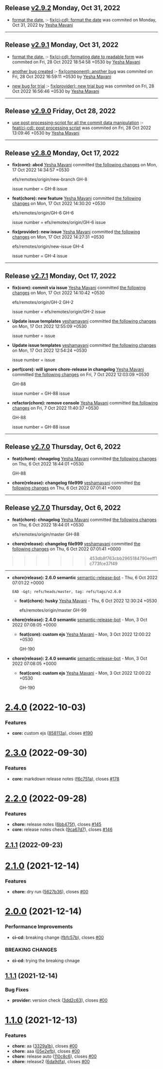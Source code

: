 ## Release [v2.9.2](https://github.com/yeshamavani/release-auti2/compare/v2.9.1..v2.9.2) Monday, Oct 31, 2022

  - [format the date.](https://github.com/yeshamavani/release-auti2/issues/13) :- [fix(ci-cd): format the date](https://github.com/yeshamavani/release-auti2/commit/f3162619519076021b147eeb7c720eb2b4b5de97) was commited on Monday, Oct 31, 2022 by [Yesha  Mavani](mailto:yesha.mavani@sourcefuse.com)
  
  ___
## Release [v2.9.1](https://github.com/yeshamavani/release-auti2/compare/v2.9.0..v2.9.1) Monday, Oct 31, 2022

  - [format the date.](https://github.com/yeshamavani/release-auti2/issues/13) :- [fix(ci-cd): formating date to readable form](https://github.com/yeshamavani/release-auti2/commit/e39b53ae93788a08380b5752c56e60e9d435ca75) was commited on Fri, 28 Oct 2022 18:54:58 +0530 by [Yesha  Mavani](mailto:yesha.mavani@sourcefuse.com)
  
  - [another bug created](https://github.com/yeshamavani/release-auti2/issues/12) :- [fix(component): another bug](https://github.com/yeshamavani/release-auti2/commit/b7ab34c728b08b85088c573eb33189f3770cb147) was commited on Fri, 28 Oct 2022 16:59:11 +0530 by [Yesha  Mavani](mailto:yesha.mavani@sourcefuse.com)
  
  - [new bug for trial](https://github.com/yeshamavani/release-auti2/issues/11) :- [fix(provider): new trial bug](https://github.com/yeshamavani/release-auti2/commit/0327389f7dab5239adb7ef95d0121b717b0e9577) was commited on Fri, 28 Oct 2022 16:56:46 +0530 by [Yesha  Mavani](mailto:yesha.mavani@sourcefuse.com)
  
  ___
## Release [v2.9.0](https://github.com/yeshamavani/release-auti2/compare/v2.8.0..v2.9.0) Friday, Oct 28, 2022

  - [use post processing-script for all the commit data manipulation](https://github.com/yeshamavani/release-auti2/issues/10) :- [feat(ci-cd): post processing script](https://github.com/yeshamavani/release-auti2/commit/8f950b8aa2f6808f757e30f7023db6b67538f11c) was commited on Fri, 28 Oct 2022 13:09:46 +0530 by [Yesha  Mavani](mailto:yesha.mavani@sourcefuse.com)
  
  ___
## Release [v2.8.0](https://github.com/yeshamavani/release-auti2/compare/v2.7.1..v2.8.0) Monday, Oct 17, 2022

      
    
  * __fix(core): abcd__
      [Yesha  Mavani](mailto:yesha.mavani@sourcefuse.com) committed [the following changes](https://github.com/yeshamavani/release-auti2/commit/bb3e93ed02c894558ab724a81d9a4a205e6a375a) on Mon, 17 Oct 2022 14:34:57 +0530

      efs/remotes/origin/new-branch
    GH-8
    
      issue number = GH-8
      issue
        
    
  * __feat(chore): new feature__
      [Yesha  Mavani](mailto:yesha.mavani@sourcefuse.com) committed [the following changes](https://github.com/yeshamavani/release-auti2/commit/e07c5505fa28330125c60f7c6d66a8f121f92969) on Mon, 17 Oct 2022 14:30:20 +0530

      efs/remotes/origin/GH-6
    GH-6
    
      issue number = efs/remotes/origin/GH-6
      issue
        
    
  * __fix(provider): new issue__
      [Yesha  Mavani](mailto:yesha.mavani@sourcefuse.com) committed [the following changes](https://github.com/yeshamavani/release-auti2/commit/a6aec13a94576d63477333d45417c012bdfb9963) on Mon, 17 Oct 2022 14:27:31 +0530

      efs/remotes/origin/new-issue
    GH-4
    
      issue number = GH-4
      issue
        
      
  ___
## Release [v2.7.1](https://github.com/yeshamavani/release-auti2/compare/v2.7.0..v2.7.1) Monday, Oct 17, 2022

      
    
  * __fix(core): commit via issue__
      [Yesha  Mavani](mailto:yesha.mavani@sourcefuse.com) committed [the following changes](https://github.com/yeshamavani/release-auti2/commit/f6e9d307def03a0fa4afa9521674051c06ed4ce0) on Mon, 17 Oct 2022 14:10:42 +0530

      efs/remotes/origin/GH-2
    GH-2
    
      issue number = efs/remotes/origin/GH-2
      issue
        
    
  * __Update issue templates__
      [yeshamavani](mailto:83634146+yeshamavani@users.noreply.github.com) committed [the following changes](https://github.com/yeshamavani/release-auti2/commit/1830d94b7cbd9976e8554481ac001ba2437e3e27) on Mon, 17 Oct 2022 12:55:09 +0530

      
    
      issue number = 
      issue
        
    
  * __Update issue templates__
      [yeshamavani](mailto:83634146+yeshamavani@users.noreply.github.com) committed [the following changes](https://github.com/yeshamavani/release-auti2/commit/707fb2692a9986383e288fc405170b61ac696523) on Mon, 17 Oct 2022 12:54:24 +0530

      
    
      issue number = 
      issue
        
    
  * __perf(core): will ignore chore-release in changelog__
      [Yesha  Mavani](mailto:yesha.mavani@sourcefuse.com) committed [the following changes](https://github.com/yeshamavani/release-auti2/commit/36c229fd9005f630d7a5a5c1356cea1a995d12b0) on Fri, 7 Oct 2022 12:03:09 +0530

      
    GH-88
    
      issue number = GH-88
      issue
        
    
  * __refactor(chore): remove console__
      [Yesha  Mavani](mailto:yesha.mavani@sourcefuse.com) committed [the following changes](https://github.com/yeshamavani/release-auti2/commit/3a75dd25b621ada2f29c381cd4c9016471b3ba89) on Fri, 7 Oct 2022 11:40:37 +0530

      
    GH-88
    
      issue number = GH-88
      issue
        
      
      
      
      
  ___
## Release [v2.7.0](https://github.com/yeshamavani/release-auti2/compare/v2.6.0..v2.7.0) Thursday, Oct 6, 2022

- **feat(chore): chnagelog**
  [Yesha Mavani](mailto:yesha.mavani@sourcefuse.com) committed [the following changes](https://github.com/yeshamavani/release-auti2/commit/dc128a53e079e5485bb334309dfe64d4a370fd6b) on Thu, 6 Oct 2022 18:44:01 +0530

  GH-88

- **chore(release): changelog file999**
  [yeshamavani](mailto:yesha.mavani@sourcefuse.com) committed [the following changes](https://github.com/yeshamavani/release-auti2/commit/00386cba88744d30dd74cd684c54793e67c39feb) on Thu, 6 Oct 2022 07:01:41 +0000

---

## Release [v2.7.0](https://github.com/yeshamavani/release-auti2/compare/v2.6.0..v2.7.0) Thursday, Oct 6, 2022

- **feat(chore): chnagelog**
  [Yesha Mavani](mailto:yesha.mavani@sourcefuse.com) committed [the following changes](https://github.com/yeshamavani/release-auti2/commit/dc128a53e079e5485bb334309dfe64d4a370fd6b) on Thu, 6 Oct 2022 18:44:01 +0530

  efs/remotes/origin/master
  GH-88

- **chore(release): changelog file999**
  [yeshamavani](mailto:yesha.mavani@sourcefuse.com) committed [the following changes](https://github.com/yeshamavani/release-auti2/commit/00386cba88744d30dd74cd684c54793e67c39feb) on Thu, 6 Oct 2022 07:01:41 +0000

> > > > > > > 453db8f763cbb2965184790eeff1c773fce37f49

---

- **chore(release): 2.6.0 semantic**
  [semantic-release-bot](mailto:semantic-release-bot@martynus.net) - Thu, 6 Oct 2022 07:01:22 +0000

      EAD -&gt; refs/heads/master, tag: refs/tags/v2.6.0

  - **feat(chore): husky**
    [Yesha Mavani](mailto:yesha.mavani@sourcefuse.com) - Thu, 6 Oct 2022 12:30:24 +0530

    efs/remotes/origin/master
    GH-99

- **chore(release): 2.4.0 semantic**
  [semantic-release-bot](mailto:semantic-release-bot@martynus.net) - Mon, 3 Oct 2022 07:08:05 +0000

  - **feat(core): custom ejs**
    [Yesha Mavani](mailto:yesha.mavani@sourcefuse.com) - Mon, 3 Oct 2022 12:00:22 +0530

    GH-190

- **chore(release): 2.4.0 semantic**
  [semantic-release-bot](mailto:semantic-release-bot@martynus.net) - Mon, 3 Oct 2022 07:08:05 +0000

  - **feat(core): custom ejs**
    [Yesha Mavani](mailto:yesha.mavani@sourcefuse.com) - Mon, 3 Oct 2022 12:00:22 +0530

    GH-190

# [2.4.0](https://github.com/yeshamavani/release-auti2/compare/v2.3.0...v2.4.0) (2022-10-03)

### Features

- **core:** custom ejs ([858113a](https://github.com/yeshamavani/release-auti2/commit/858113a7c8e1bc48e805ac46f982ebf1afa68cf1)), closes [#190](https://github.com/yeshamavani/release-auti2/issues/190)

# [2.3.0](https://github.com/yeshamavani/release-auti2/compare/v2.2.0...v2.3.0) (2022-09-30)

### Features

- **core:** markdown release notes ([f6c751a](https://github.com/yeshamavani/release-auti2/commit/f6c751af929156b1baf65aed4f2c27556f18f01b)), closes [#178](https://github.com/yeshamavani/release-auti2/issues/178)

# [2.2.0](https://github.com/yeshamavani/release-auti2/compare/v2.1.1...v2.2.0) (2022-09-28)

### Features

- **chore:** release notes ([6bb475f](https://github.com/yeshamavani/release-auti2/commit/6bb475f1fd5def053aa2d32c7f1120f100027b41)), closes [#145](https://github.com/yeshamavani/release-auti2/issues/145)
- **core:** release notes check ([9ca67d7](https://github.com/yeshamavani/release-auti2/commit/9ca67d7f1b4bd9260302a9f667f88a3b9c869f40)), closes [#146](https://github.com/yeshamavani/release-auti2/issues/146)

## [2.1.1](https://github.com/yeshamavani/release-auti2/compare/v2.1.0...v2.1.1) (2022-09-23)

# [2.1.0](https://github.com/yeshamavani/release-auti2/compare/v2.0.0...v2.1.0) (2021-12-14)

### Features

- **chore:** dry run ([5627b36](https://github.com/yeshamavani/release-auti2/commit/5627b363290a119eaf6d726917ecd11746f81940)), closes [#00](https://github.com/yeshamavani/release-auti2/issues/00)

# [2.0.0](https://github.com/yeshamavani/release-auti2/compare/v1.1.1...v2.0.0) (2021-12-14)

### Performance Improvements

- **ci-cd:** breaking change ([fbfc57b](https://github.com/yeshamavani/release-auti2/commit/fbfc57ba8598bdf4c7bc57a425348991f29b3794)), closes [#00](https://github.com/yeshamavani/release-auti2/issues/00)

### BREAKING CHANGES

- **ci-cd:** trying the breaking chnage

## [1.1.1](https://github.com/yeshamavani/release-auti2/compare/v1.1.0...v1.1.1) (2021-12-14)

### Bug Fixes

- **provider:** version check ([3dd2c63](https://github.com/yeshamavani/release-auti2/commit/3dd2c630db4f49adfa0e1780917e7b8ae7fa9792)), closes [#00](https://github.com/yeshamavani/release-auti2/issues/00)

# [1.1.0](https://github.com/yeshamavani/release-auti2/compare/v1.0.0...v1.1.0) (2021-12-13)

### Features

- **chore:** aa ([3329a1b](https://github.com/yeshamavani/release-auti2/commit/3329a1be89c30e28b906014c6280be21145b2617)), closes [#00](https://github.com/yeshamavani/release-auti2/issues/00)
- **chore:** aaa ([05e2efb](https://github.com/yeshamavani/release-auti2/commit/05e2efbef8bfa0c7b6c0fcd3ac09aed03c2435b1)), closes [#00](https://github.com/yeshamavani/release-auti2/issues/00)
- **chore:** release auto ([110c8c6](https://github.com/yeshamavani/release-auti2/commit/110c8c6d6c6d15eead089b97cc457d70c8fe04cc)), closes [#00](https://github.com/yeshamavani/release-auti2/issues/00)
- **chore:** release2 ([6da9dfa](https://github.com/yeshamavani/release-auti2/commit/6da9dfa2b6d6a03e2c104c11145dbfa47a783918)), closes [#00](https://github.com/yeshamavani/release-auti2/issues/00)